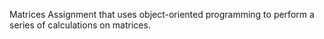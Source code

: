 Matrices Assignment that uses object-oriented programming to perform a series of calculations on matrices.
